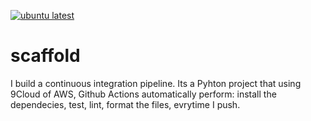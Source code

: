 [![ubuntu latest](https://github.com/3GATO3/scaffold/actions/workflows/main.yml/badge.svg)](https://github.com/3GATO3/scaffold/actions/workflows/main.yml)

# scaffold
I build a continuous integration pipeline. Its a Pyhton project that   using 9Cloud of AWS, Github Actions automatically perform: install the dependecies, test, lint, format  the files,  evrytime I push.
